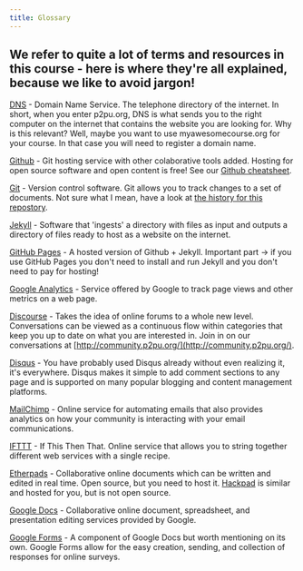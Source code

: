 ```yaml
---
title: Glossary
---
```


## We refer to quite a lot of terms and resources in this course - here is where they're all explained, because we like to avoid jargon!


[DNS](http://www.wikipedia.org/wiki/Domain_Name_System) - Domain Name Service. The telephone directory of the internet. In short, when you enter p2pu.org, DNS is what sends you to the right computer on the internet that contains the website you are looking for. Why is this relevant? Well, maybe you want to use myawesomecourse.org for your course. In that case you will need to register a domain name.

[Github](https://github.com) - Git hosting service with other colaborative tools added. Hosting for open source software and open content is free! See our [Github cheatsheet](http://howto.p2pu.org/modules/references/github-cheatsheet/).

[Git](http://git-scm.com) - Version control software. Git allows you to track changes to a set of documents. Not sure what I mean, have a look at [the history for this repostory](https://github.com/p2pu/course-in-a-box/commits/gh-pages).

[Jekyll](http://jekyllrb.com) - Software that 'ingests' a directory with files as input and outputs a directory of files ready to host as a website on the internet.

[GitHub Pages](https://pages.github.com) - A hosted version of Github + Jekyll. Important part -> if you use GitHub Pages you don't need to install and run Jekyll and you don't need to pay for hosting!

[Google Analytics](http://www.google.com/analytics/) - Service offered by Google to track page views and other metrics on a web page.

[Discourse](http://www.discourse.org) - Takes the idea of online forums to a whole new level.  Conversations can be viewed as a continuous flow within categories that keep you up to date on what you are interested in.  Join in on our conversations at [http://community.p2pu.org/](http://community.p2pu.org/).

[Disqus](https://disqus.com) - You have probably used Disqus already without even realizing it, it's everywhere.  Disqus makes it simple to add comment sections to any page and is supported on many popular blogging and content management platforms.

[MailChimp](http://mailchimp.com) - Online service for automating emails that also provides analytics on how your community is interacting with your email communications.

[IFTTT](https://ifttt.com) - If This Then That. Online service that allows you to string together different web services with a single recipe.

[Etherpads](http://etherpad.org) - Collaborative online documents which can be written and edited in real time. Open source, but you need to host it. [Hackpad](https://hackpad.com) is similar and hosted for you, but is not open source.

[Google Docs](http://www.google.com/docs/about/) - Collaborative online document, spreadsheet, and presentation editing services provided by Google.

[Google Forms](https://www.google.co.uk/forms/about/) - A component of Google Docs but worth mentioning on its own.  Google Forms allow for the easy creation, sending, and collection of responses for online surveys.
